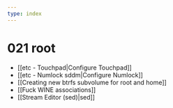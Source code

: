```yaml
---
type: index
---
```


# 021 root
- [[etc - Touchpad|Configure Touchpad]]
- [[etc - Numlock sddm|Configure Numlock]]
- [[Creating new btrfs subvolume for root and home]]
- [[Fuck WINE associations]]
- [[Stream Editor (sed)|sed]]